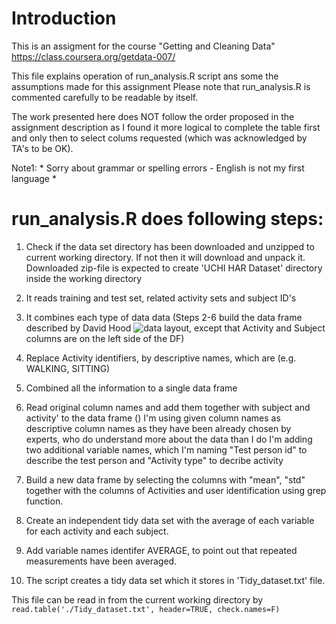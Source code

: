 # Introduction

This is an assigment for the course "Getting and Cleaning Data"
https://class.coursera.org/getdata-007/

This file explains operation of run_analysis.R script ans some the assumptions made for this assignment
Please note that run_analysis.R is commented carefully to be readable by itself.

The work presented here does NOT follow the order proposed in the assignment description as I found it more logical to complete the table first and only then to select colums requested (which was acknowledged by TA's to be OK).

Note1: * Sorry about grammar or spelling errors - English is not my first language *

# run_analysis.R does following steps:

1. Check if the data set directory has been downloaded and unzipped to current working directory. If not then it will download and unpack it. Downloaded zip-file is expected to create 'UCHI HAR Dataset' directory inside the working directory
2. It reads training and test set, related activity sets and subject ID's
3. It combines each type of data data (Steps 2-6 build the data frame described by David Hood ![data layout](https://coursera-forum-screenshots.s3.amazonaws.com/ab/a2776024af11e4a69d5576f8bc8459/Slide2.png), except that Activity and Subject columns are on the left side of the DF)
4. Replace Activity identifiers, by descriptive names, which are (e.g. WALKING, SITTING)
5. Combined all the information to a single data frame
6. Read original column names and add them together with subject and activity' to the data frame ()
   I'm using given column names as descriptive column names as they have been already chosen by experts, who do understand more about the data than I do
   I'm adding two additional variable names, which I'm naming "Test person id" to describe the test person and "Activity type" to decribe activity

7. Build a new data frame by selecting the columns with "mean", "std" together with the columns of Activities and user identification using grep function.

8. Create an independent tidy data set with the average of each variable for each activity and each subject.

9. Add variable names identifer AVERAGE, to point out that repeated measurements have been averaged.

10. The script creates a tidy data set which it stores in 'Tidy_dataset.txt' file.

This file can be read in from the current working directory by 
`read.table('./Tidy_dataset.txt', header=TRUE, check.names=F)`



